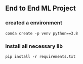 ## End to End ML Project

### created a environment
```
conda create -p venv python==3.8
```

### install all necessary lib
```
pip install -r requirements.txt
```